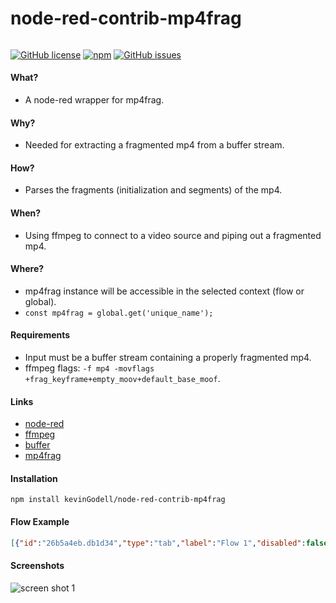 # node-red-contrib-mp4frag
######
[![GitHub license](https://img.shields.io/badge/license-MIT-brightgreen.svg)](https://raw.githubusercontent.com/kevinGodell/node-red-contrib-mp4frag/master/LICENSE?token=ABOPHYQ73XPHMEGBSABCDJK7IKRQO)
[![npm](https://img.shields.io/npm/dt/node-red-contrib-mp4frag.svg?style=flat-square)](https://www.npmjs.com/package/node-red-contrib-mp4frag)
[![GitHub issues](https://img.shields.io/github/issues/kevinGodell/node-red-contrib-mp4frag.svg)](https://github.com/kevinGodell/node-red-contrib-mp4frag/issues)
#### What?
- A node-red wrapper for mp4frag.
#### Why?
- Needed for extracting a fragmented mp4 from a buffer stream.
#### How?
- Parses the fragments (initialization and segments) of the mp4.
#### When?
- Using ffmpeg to connect to a video source and piping out a fragmented mp4.
#### Where?
- mp4frag instance will be accessible in the selected context (flow or global).
- `const mp4frag = global.get('unique_name');`
#### Requirements
- Input must be a buffer stream containing a properly fragmented mp4.
- ffmpeg flags: `-f mp4 -movflags +frag_keyframe+empty_moov+default_base_moof`.
#### Links
- [node-red](https://nodered.org/)
- [ffmpeg](https://ffmpeg.org/)
- [buffer](https://nodejs.org/api/buffer.html)
- [mp4frag](https://www.npmjs.com/package/mp4frag)
#### Installation
```
npm install kevinGodell/node-red-contrib-mp4frag
```
#### Flow Example
```json
[{"id":"26b5a4eb.db1d34","type":"tab","label":"Flow 1","disabled":false,"info":""},{"id":"95acc154.09f0c","type":"inject","z":"26b5a4eb.db1d34","name":"Start stream","props":[{"p":"payload"}],"repeat":"","crontab":"","once":false,"onceDelay":0.1,"topic":"","payload":"true","payloadType":"str","x":110,"y":40,"wires":[["7dbc80c7.4e764"]]},{"id":"8b7657be.b17558","type":"inject","z":"26b5a4eb.db1d34","name":"Stop stream","props":[{"p":"payload"}],"repeat":"","crontab":"","once":false,"onceDelay":0.1,"topic":"","payload":"false","payloadType":"str","x":110,"y":86,"wires":[["7dbc80c7.4e764"]]},{"id":"7dbc80c7.4e764","type":"switch","z":"26b5a4eb.db1d34","name":"","property":"payload","propertyType":"msg","rules":[{"t":"eq","v":"true","vt":"str"},{"t":"eq","v":"false","vt":"str"}],"checkall":"true","repair":false,"outputs":2,"x":261,"y":40,"wires":[["70626fe2.0e9c5"],["fd61d017.59965"]]},{"id":"fd61d017.59965","type":"function","z":"26b5a4eb.db1d34","name":"stop","func":"msg= [\n    {\n    kill:'SIGHUP',\n    payload : 'SIGHUP'\n    }\n    \n    \n    ];     // set a new payload & the counter\nreturn msg;","outputs":1,"noerr":0,"initialize":"","finalize":"","x":281,"y":89,"wires":[["70626fe2.0e9c5"]]},{"id":"70626fe2.0e9c5","type":"exec","z":"26b5a4eb.db1d34","command":"ffmpeg -loglevel quiet -hwaccel rpi -c:v h264_mmal -rtsp_transport tcp -i  rtsp://192.168.1.4:554/user=admin_password=pass_channel=0_stream=0.sdp?real_stream -q 2 -vf fps=fps=2,scale=-1:-1 -c:v mjpeg -f image2pipe pipe:2 -an -c:v copy -f mp4 -movflags +frag_keyframe+empty_moov+default_base_moof pipe:1","addpay":false,"append":"","useSpawn":"true","timer":"","oldrc":false,"name":"front porch ip cam main","x":474,"y":49,"wires":[["9bfbb50a.54833"],["752eb.8f4e1d158"],["9bfbb50a.54833"]]},{"id":"522ad11.3d8643","type":"image","z":"26b5a4eb.db1d34","name":"","width":"320","data":"payload","dataType":"msg","thumbnail":false,"active":true,"pass":false,"outputs":0,"x":140,"y":180,"wires":[]},{"id":"752eb.8f4e1d158","type":"pipe2jpeg","z":"26b5a4eb.db1d34","name":"some name","x":680,"y":80,"wires":[["522ad11.3d8643"]]},{"id":"f94373f8.d3d9b","type":"http in","z":"26b5a4eb.db1d34","name":"","url":":base([a-z_]+).m3u8","method":"get","upload":false,"swaggerDoc":"","x":521,"y":196,"wires":[["575c6379.bf74dc"]]},{"id":"d360f454.75f2b8","type":"http in","z":"26b5a4eb.db1d34","name":"","url":"init-:base([a-z_]+).mp4","method":"get","upload":false,"swaggerDoc":"","x":531,"y":236,"wires":[["ccdad96e.857a08"]]},{"id":"bc4e092d.1ee938","type":"http in","z":"26b5a4eb.db1d34","name":"","url":":base([a-z_]+):seq(\\d+).m4s","method":"get","upload":false,"swaggerDoc":"","x":541,"y":276,"wires":[["39c27647.a5d5ca"]]},{"id":"be9c49a3.a66a78","type":"http in","z":"26b5a4eb.db1d34","name":"","url":":base([a-z_]+).m3u8.txt","method":"get","upload":false,"swaggerDoc":"","x":531,"y":316,"wires":[["3827e276.b31f8e"]]},{"id":"3827e276.b31f8e","type":"function","z":"26b5a4eb.db1d34","name":"mp4frag context","func":"const { base } = msg.req.params;\n\nconst mp4frag = global.get(base);\n\nconst m3u8 = mp4frag && mp4frag.m3u8;\n\nif (m3u8) {\n    msg.payload = m3u8;\n    msg.headers = {'content-type': 'text/plain'};\n} else {\n    msg.payload = 'm3u8 playlist not found';\n    msg.headers = {'content-type': 'text/plain'};\n    msg.statusCode = 404;\n}\n\nreturn msg;","outputs":1,"noerr":0,"initialize":"","finalize":"","x":791,"y":316,"wires":[["228a5549.40f13a"]]},{"id":"228a5549.40f13a","type":"http response","z":"26b5a4eb.db1d34","name":"","statusCode":"","headers":{},"x":961,"y":316,"wires":[]},{"id":"39c27647.a5d5ca","type":"function","z":"26b5a4eb.db1d34","name":"mp4frag context","func":"const { base, seq } = msg.req.params;\n\nconst mp4frag = global.get(base);\n\nconst segment = mp4frag && mp4frag.getHlsSegment(seq);\n\nif (segment) {\n    msg.payload = segment;\n    msg.headers = {'content-type': 'video/mp4'};\n} else {\n    msg.payload = `segment ${seq} not found`;\n    msg.headers = {'content-type': 'text/plain'};\n    msg.statusCode = 404;\n}\n\nreturn msg;","outputs":1,"noerr":0,"initialize":"","finalize":"","x":790,"y":276,"wires":[["4231b8b3.b0fa68"]]},{"id":"4231b8b3.b0fa68","type":"http response","z":"26b5a4eb.db1d34","name":"","statusCode":"","headers":{},"x":961,"y":276,"wires":[]},{"id":"ccdad96e.857a08","type":"function","z":"26b5a4eb.db1d34","name":"mp4frag context","func":"const { base } = msg.req.params;\n\nconst mp4frag = global.get(base);\n\nconst initialization = mp4frag && mp4frag.initialization;\n\nif (initialization) {\n    msg.payload = initialization;\n    msg.headers = {'content-type': 'video/mp4'};\n} else {\n    msg.payload = 'initialization fragment not found';\n    msg.headers = {'content-type': 'text/plain'};\n    msg.statusCode = 404;\n}\n\nreturn msg;","outputs":1,"noerr":0,"initialize":"","finalize":"","x":788,"y":236,"wires":[["270da754.a5f5e8"]]},{"id":"270da754.a5f5e8","type":"http response","z":"26b5a4eb.db1d34","name":"","statusCode":"","headers":{},"x":961,"y":236,"wires":[]},{"id":"575c6379.bf74dc","type":"function","z":"26b5a4eb.db1d34","name":"mp4frag context","func":"const { base } = msg.req.params;\n\nconst mp4frag = global.get(base);\n\nconst m3u8 = mp4frag && mp4frag.m3u8;\n\nif (m3u8) {\n    msg.payload = m3u8;\n    msg.headers = {'content-type': 'application/vnd.apple.mpegURL'};\n    //msg.headers = {'content-type': 'application/x-mpegURL'};\n    //msg.headers = {'content-type': 'application/x-mpegurl'};\n} else {\n    msg.payload = 'm3u8 playlist not found';\n    msg.headers = {'content-type': 'text/plain'};\n    msg.statusCode = 404;\n}\n\nreturn msg;","outputs":1,"noerr":0,"initialize":"","finalize":"","x":787,"y":196,"wires":[["5e29cec.60df53"]]},{"id":"5e29cec.60df53","type":"http response","z":"26b5a4eb.db1d34","name":"","statusCode":"","headers":{},"x":961,"y":196,"wires":[]},{"id":"9bfbb50a.54833","type":"mp4frag","z":"26b5a4eb.db1d34","uniqueName":"front_porch_main","hlsListSize":"4","contextAccess":"global","httpRoutes":false,"x":710,"y":20,"wires":[[]]},{"id":"387294df.f4c8f4","type":"ui_mp4_player","z":"26b5a4eb.db1d34","group":"ea204528.5e15d8","order":4,"width":"6","height":"3","name":"","sourceType":"url","sourceValue":"http://192.168.1.85:1880/front_porch_main.m3u8","aspectratio":"stretch","x":910,"y":60,"wires":[[]]},{"id":"ea204528.5e15d8","type":"ui_group","name":"Group 1","tab":"ef1a3eec.2694d","order":1,"disp":true,"width":6},{"id":"ef1a3eec.2694d","type":"ui_tab","z":"26b5a4eb.db1d34","name":"Dashboard","icon":"dashboard","order":1,"disabled":false,"hidden":false}]
```
#### Screenshots
![screen shot 1](screenshot1.png)
